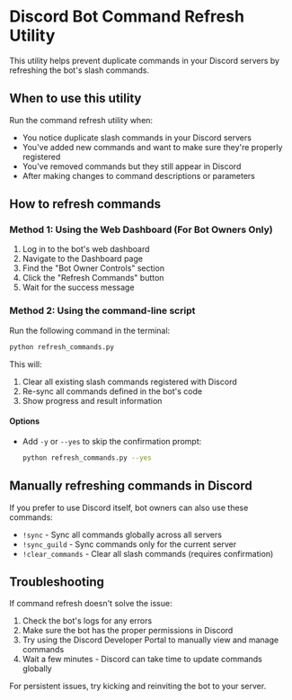 # Discord Bot Command Refresh Utility

This utility helps prevent duplicate commands in your Discord servers by refreshing the bot's slash commands.

## When to use this utility

Run the command refresh utility when:
- You notice duplicate slash commands in your Discord servers
- You've added new commands and want to make sure they're properly registered
- You've removed commands but they still appear in Discord
- After making changes to command descriptions or parameters

## How to refresh commands

### Method 1: Using the Web Dashboard (For Bot Owners Only)

1. Log in to the bot's web dashboard
2. Navigate to the Dashboard page
3. Find the "Bot Owner Controls" section
4. Click the "Refresh Commands" button
5. Wait for the success message

### Method 2: Using the command-line script

Run the following command in the terminal:

```bash
python refresh_commands.py
```

This will:
1. Clear all existing slash commands registered with Discord
2. Re-sync all commands defined in the bot's code
3. Show progress and result information

#### Options

- Add `-y` or `--yes` to skip the confirmation prompt:
  ```bash
  python refresh_commands.py --yes
  ```

## Manually refreshing commands in Discord

If you prefer to use Discord itself, bot owners can also use these commands:

- `!sync` - Sync all commands globally across all servers
- `!sync_guild` - Sync commands only for the current server
- `!clear_commands` - Clear all slash commands (requires confirmation)

## Troubleshooting

If command refresh doesn't solve the issue:
1. Check the bot's logs for any errors
2. Make sure the bot has the proper permissions in Discord
3. Try using the Discord Developer Portal to manually view and manage commands
4. Wait a few minutes - Discord can take time to update commands globally

For persistent issues, try kicking and reinviting the bot to your server.